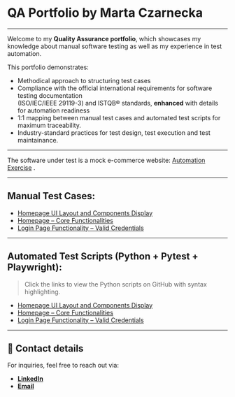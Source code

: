 # QA Portfolio by Marta Czarnecka <br>

---

Welcome to my **Quality Assurance portfolio**, which showcases my knowledge about manual software testing as well as my experience in test automation.


This portfolio demonstrates:
- Methodical approach to structuring test cases
- Compliance with the official international requirements for software testing documentation <br> (ISO/IEC/IEEE 29119-3) and ISTQB® standards, **enhanced** with details for automation readiness
- 1:1 mapping between manual test cases and automated test scripts for maximum traceability.
- Industry-standard practices for test design, test execution and test maintainance.

---

The software under test is a mock e-commerce website: [Automation Exercise](https://www.automationexercise.com/) .

---

## Manual Test Cases:

- [Homepage UI Layout and Components Display](manual/TC_UI_HOME_001.md)
- [Homepage – Core Functionalities](manual/TC_FUNC_HOME_001.md)
- [Login Page Functionality – Valid Credentials](manual/TC_FUNC_LOGIN_001.md)

---

## Automated Test Scripts (Python + Pytest + Playwright):

> Click the links to view the Python scripts on GitHub with syntax highlighting.

- [Homepage UI Layout and Components Display](https://github.com/thewaspcat/qa-portfolio/blob/main/docs/automation/test_tc_ui_home_001.md)
- [Homepage – Core Functionalities](https://github.com/thewaspcat/qa-portfolio/blob/main/docs/automation/test_tc_func_home_001.md)
- [Login Page Functionality – Valid Credentials](https://github.com/thewaspcat/qa-portfolio/blob/main/docs/automation/docs/automation/docs/automation/test_tc_func_login_001.md)

---

## 📩 Contact details

For inquiries, feel free to reach out via:  

- [**LinkedIn**](www.linkedin.com/in/marta-czarnecka-40406878) 
- [**Email**](martaczarneckaqa@gmail.com)
